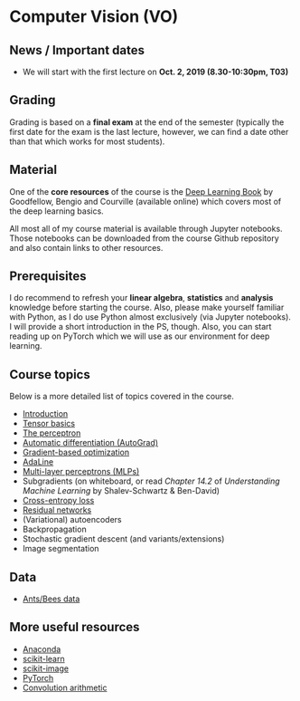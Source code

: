 # Computer Vision (VO)

## News / Important dates

- We will start with the first lecture on **Oct. 2, 2019 (8.30-10:30pm, T03)**

## Grading

Grading is based on a **final exam** at the end of the semester (typically the first date for the exam is the last lecture, however, we can find a date other than that which works for most students).

## Material

One of the **core resources** of the course is the [Deep Learning Book](http://www.deeplearningbook.org/) by Goodfellow, Bengio and
Courville (available online) which covers most of the deep learning basics.

All most all of my course material is available through Jupyter notebooks. Those notebooks can be downloaded from the course Github repository and also contain links to other resources.

## Prerequisites

I do recommend to refresh your **linear algebra**, **statistics** and
**analysis** knowledge before starting the course. Also, please make yourself
familiar with Python, as I do use Python almost exclusively (via Jupyter notebooks).
I will provide a short introduction in the PS, though. Also, you can start
reading up on PyTorch which we will use as our environment for deep learning.

## Course topics

Below is a more detailed list of topics covered in the course.

- [Introduction](../material/IntroSlides.pdf)
- [Tensor basics](../material/TensorBasics/TensorBasics.ipynb)
- [The perceptron](../material/Perceptron/Perceptron.ipynb)
- [Automatic differentiation (AutoGrad)](../material/AutoGrad/AutoGrad.ipynb)
- [Gradient-based optimization](../material/GradientBasedOptimization/GradientBasedOptimization.ipynb)
- [AdaLine](../material/AdaLine/AdaLine.ipynb)
- [Multi-layer perceptrons (MLPs)](../material/MLP/MultiLayerPerceptrons.ipynb)
- Subgradients (on whiteboard, or read *Chapter 14.2* of *Understanding Machine Learning* by Shalev-Schwartz & Ben-David)
- [Cross-entropy loss](../material/CE/CE.ipynb)
- [Residual networks](../material/ResNet_FineTune/ResNet_and_FineTuning.ipynb)
- (Variational) autoencoders
- Backpropagation
- Stochastic gradient descent (and variants/extensions)
- Image segmentation

## Data

- [Ants/Bees data](https://drive.google.com/open?id=1izFo-gdrxvDy1klIlu-_RZn3JNTaeogg)

## More useful resources

- [Anaconda](https://www.anaconda.com/distribution/)
- [scikit-learn](http://scikit-learn.org/stable/)
- [scikit-image](http://scikit-image.org/)
- [PyTorch](http://pytorch.org/)
- [Convolution arithmetic](https://github.com/vdumoulin/conv_arithmetic)
